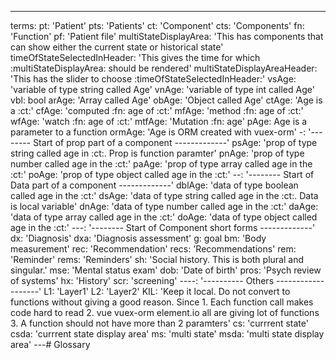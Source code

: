 ---
terms:
  pt: 'Patient'
  pts: 'Patients'
  ct: 'Component'
  cts: 'Components'
  fn: 'Function'
  pf: 'Patient file'
  multiStateDisplayArea: 'This has components that can show either the current state or historical state'
  timeOfStateSelectedInHeader: 'This gives the time for which :multiStateDisplayArea: should be rendered'
  multiStateDisplayAreaHeader: 'This has the slider to choose :timeOfStateSelectedInHeader:'
  vsAge: 'variable of type string called Age'
  vnAge: 'variable of type int called Age'
  vbl: bool
  arAge: 'Array called Age'
  obAge: 'Object called Age'
  ctAge: 'Age is a :ct:'
  cfAge: 'computed :fn: age of :ct:'
  mfAge: 'method :fn: age of :ct:'
  wfAge: 'watch :fn: age of :ct:'
  mtfAge: 'Mutation :fn: age'
  pAge: Age is a parameter to a function
  ormAge: 'Age is ORM created with vuex-orm'
  -: '-------- Start of prop part of a component -------------'
  psAge: 'prop of type string called age in :ct:. Prop is function paramter'
  pnAge: 'prop of type number called age in the :ct:'
  paAge: 'prop of type array called age in the :ct:'
  poAge: 'prop of type object called age in the :ct:'
  --: '-------- Start of Data part of a component -------------'
  dblAge: 'data of type boolean called age in the :ct:'
  dsAge: 'data of type string called age in the :ct:. Data is local variable'
  dnAge: 'data of type number called age in the :ct:'
  daAge: 'data of type array called age in the :ct:'
  doAge: 'data of type object called age in the :ct:'
  ---: '-------- Start of Component short forms -------------'
  dx: 'Diagnosis'
  dxa: 'Diagnosis assessment'
  g: goal
  bm: 'Body measurement'
  rec: 'Recommendation'
  recs: 'Recommendations'
  rem: 'Reminder'
  rems: 'Reminders'
  sh: 'Social history. This is both plural and singular.'
  mse: 'Mental status exam'
  dob: 'Date of birth'
  pros: 'Psych review of systems'
  hx: 'History'
  scr: 'screening'
  ----: '---------- Others -------------------'
  L1: 'Layer1'
  L2: 'Layer2'
  KIL: 'Keep it local. Do not convert to functions without giving a good reason. Since 1. Each function call makes code hard to read 2. vue vuex-orm element.io all are giving lot of functions 3. A function should not have more than 2 paramters'
  cs: 'currrent state'
  csda: 'currrent state display area'
  ms: 'multi state'
  msda: 'multi state display area'
---# Glossary

<Glossary :terms="$frontmatter.terms" />
